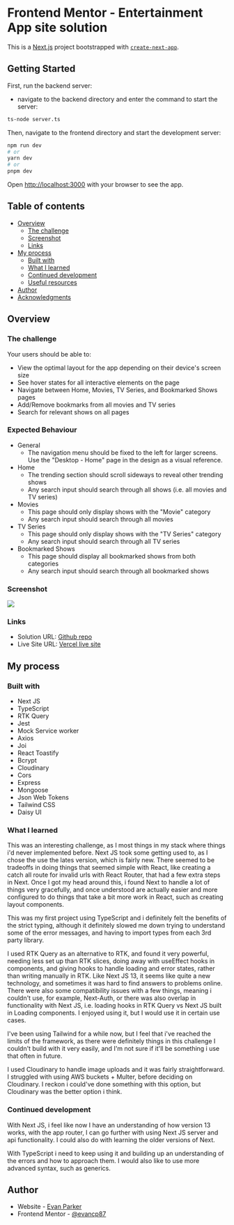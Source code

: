 # Frontend Mentor - Entertainment App site solution

This is a [Next.js](https://nextjs.org/) project bootstrapped with [`create-next-app`](https://github.com/vercel/next.js/tree/canary/packages/create-next-app).

## Getting Started

First, run the backend server:

- navigate to the backend directory and enter the command to start the server:

```bash
ts-node server.ts

```

Then, navigate to the frontend directory and start the development server:

```bash
npm run dev
# or
yarn dev
# or
pnpm dev
```

Open [http://localhost:3000](http://localhost:3000) with your browser to see the app.

## Table of contents

- [Overview](#overview)
  - [The challenge](#the-challenge)
  - [Screenshot](#screenshot)
  - [Links](#links)
- [My process](#my-process)
  - [Built with](#built-with)
  - [What I learned](#what-i-learned)
  - [Continued development](#continued-development)
  - [Useful resources](#useful-resources)
- [Author](#author)
- [Acknowledgments](#acknowledgments)

## Overview

### The challenge

Your users should be able to:

- View the optimal layout for the app depending on their device's screen size
- See hover states for all interactive elements on the page
- Navigate between Home, Movies, TV Series, and Bookmarked Shows pages
- Add/Remove bookmarks from all movies and TV series
- Search for relevant shows on all pages

### Expected Behaviour

- General
  - The navigation menu should be fixed to the left for larger screens. Use the "Desktop - Home" page in the design as a visual reference.
- Home
  - The trending section should scroll sideways to reveal other trending shows
  - Any search input should search through all shows (i.e. all movies and TV series)
- Movies
  - This page should only display shows with the "Movie" category
  - Any search input should search through all movies
- TV Series
  - This page should only display shows with the "TV Series" category
  - Any search input should search through all TV series
- Bookmarked Shows
  - This page should display all bookmarked shows from both categories
  - Any search input should search through all bookmarked shows

### Screenshot

![](./frontend/public/images/screenshot.png)

### Links

- Solution URL: [Github repo](https://github.com/evancp87)
- Live Site URL: [Vercel live site](https://reelhub.vercel.app/)

## My process

### Built with

- Next JS
- TypeScript
- RTK Query
- Jest
- Mock Service worker
- Axios
- Joi
- React Toastify
- Bcrypt
- Cloudinary
- Cors
- Express
- Mongoose
- Json Web Tokens
- Tailwind CSS
- Daisy UI

### What I learned

This was an interesting challenge, as I most things in my stack where things i'd never implemented before. Next JS took some getting used to, as I chose the use the lates version, which is fairly new. There seemed to be tradeoffs in doing things that seemed simple with React, like creating a catch all route for invalid urls with React Router, that had a few extra steps in Next. Once I got my head around this, i found Next to handle a lot of things very gracefully, and once understood are actually easier and more configured to do things that take a bit more work in React, such as creating layout components.

This was my first project using TypeScript and i definitely felt the benefits of the strict typing, although it definitely slowed me down trying to understand some of the error messages, and having to import types from each 3rd party library.

I used RTK Query as an alternative to RTK, and found it very powerful, needing less set up than RTK slices, doing away with useEffect hooks in components, and giving hooks to handle loading and error states, rather than writing manually in RTK. Like Next JS 13, it seems like quite a new technology, and sometimes it was hard to find answers to problems online. There were also some compatibility issues with a few things, meaning i couldn't use, for example, Next-Auth, or there was also overlap in functionality with Next JS, i.e. loading hooks in RTK Query vs Next JS built in Loading components. I enjoyed using it, but I would use it in certain use cases.

I've been using Tailwind for a while now, but I feel that i've reached the limits of the framework, as there were definitely things in this challenge I couldn't build with it very easily, and I'm not sure if it'll be something i use that often in future.

I used Cloudinary to handle image uploads and it was fairly straightforward. I struggled with using AWS buckets + Multer, before deciding on Cloudinary. I reckon i could've done something with this option, but Cloudinary was the better option i think.

### Continued development

With Next JS, i feel like now I have an understanding of how version 13 works, with the app router, I can go further with using Next JS server and api functionality. I could also do with learning the older versions of Next.

With TypeScript i need to keep using it and building up an understanding of the errors and how to approach them. I would also like to use more advanced syntax, such as generics.

## Author

- Website - [Evan Parker](https://www.evanparker.co.uk/)
- Frontend Mentor - [@evancp87](https://www.frontendmentor.io/profile/evancp87)
